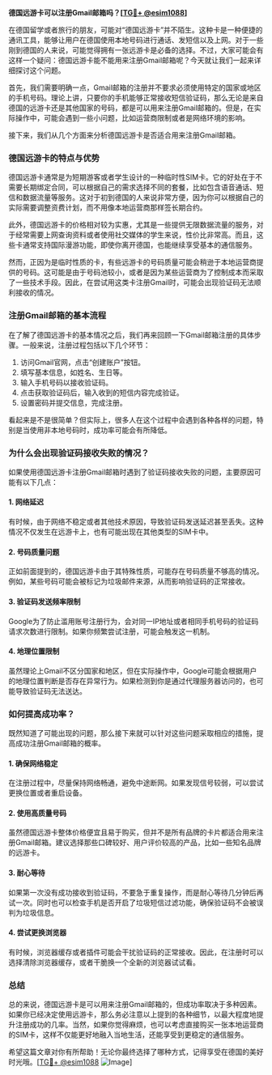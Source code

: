 **德国远游卡可以注册Gmail邮箱吗？[[TG💪+ @esim1088](https://t.me/s/esim1088)]**

在德国留学或者旅行的朋友，可能对“德国远游卡”并不陌生。这种卡是一种便捷的通讯工具，能够让用户在德国使用本地号码进行通话、发短信以及上网。对于一些刚到德国的人来说，可能觉得拥有一张远游卡是必备的选择。不过，大家可能会有这样一个疑问：德国远游卡能不能用来注册Gmail邮箱呢？今天就让我们一起来详细探讨这个问题。

首先，我们需要明确一点，Gmail邮箱的注册并不要求必须使用特定的国家或地区的手机号码。理论上讲，只要你的手机能够正常接收短信验证码，那么无论是来自德国的远游卡还是其他国家的号码，都是可以用来注册Gmail邮箱的。但是，在实际操作中，可能会遇到一些小问题，比如运营商限制或者是网络环境的影响。

接下来，我们从几个方面来分析德国远游卡是否适合用来注册Gmail邮箱。

### **德国远游卡的特点与优势**

德国远游卡通常是为短期游客或者学生设计的一种临时性SIM卡。它的好处在于不需要长期绑定合同，可以根据自己的需求选择不同的套餐，比如包含语音通话、短信和数据流量等服务。这对于初到德国的人来说非常方便，因为你可以根据自己的实际需要调整资费计划，而不用像本地运营商那样签长期合约。

此外，德国远游卡的价格相对较为实惠，尤其是一些提供无限数据流量的服务，对于经常需要上网查询资料或者使用社交媒体的学生来说，性价比非常高。而且，这些卡通常支持国际漫游功能，即使你离开德国，也能继续享受基本的通信服务。

然而，正因为是临时性质的卡，有些远游卡的号码质量可能会稍逊于本地运营商提供的号码。这可能是由于号码池较小，或者是因为某些运营商为了控制成本而采取了一些技术手段。因此，在尝试用这类卡注册Gmail时，可能会出现验证码无法顺利接收的情况。

### **注册Gmail邮箱的基本流程**

在了解了德国远游卡的基本情况之后，我们再来回顾一下Gmail邮箱注册的具体步骤。一般来说，注册过程包括以下几个环节：

1. 访问Gmail官网，点击“创建账户”按钮。
2. 填写基本信息，如姓名、生日等。
3. 输入手机号码以接收验证码。
4. 点击获取验证码后，输入收到的短信内容完成验证。
5. 设置密码并提交信息，完成注册。

看起来是不是很简单？但实际上，很多人在这个过程中会遇到各种各样的问题，特别是当使用非本地号码时，成功率可能会有所降低。

### **为什么会出现验证码接收失败的情况？**

如果使用德国远游卡注册Gmail邮箱时遇到了验证码接收失败的问题，主要原因可能有以下几点：

#### **1. 网络延迟**
有时候，由于网络不稳定或者其他技术原因，导致验证码发送延迟甚至丢失。这种情况不仅发生在远游卡上，也有可能出现在其他类型的SIM卡中。

#### **2. 号码质量问题**
正如前面提到的，德国远游卡由于其特殊性质，可能存在号码质量不够高的情况。例如，某些号码可能会被标记为垃圾邮件来源，从而影响验证码的正常接收。

#### **3. 验证码发送频率限制**
Google为了防止滥用账号注册行为，会对同一IP地址或者相同手机号码的验证码请求次数进行限制。如果你频繁尝试注册，可能会触发这一机制。

#### **4. 地理位置限制**
虽然理论上Gmail不区分国家和地区，但在实际操作中，Google可能会根据用户的地理位置判断是否存在异常行为。如果检测到你是通过代理服务器访问的，也可能导致验证码无法送达。

### **如何提高成功率？**

既然知道了可能出现的问题，那么接下来就可以针对这些问题采取相应的措施，提高成功注册Gmail邮箱的概率。

#### **1. 确保网络稳定**
在注册过程中，尽量保持网络畅通，避免中途断网。如果发现信号较弱，可以尝试更换位置或者重启设备。

#### **2. 使用高质量号码**
虽然德国远游卡整体价格便宜且易于购买，但并不是所有品牌的卡片都适合用来注册Gmail邮箱。建议选择那些口碑较好、用户评价较高的产品，比如一些知名品牌的远游卡。

#### **3. 耐心等待**
如果第一次没有成功接收到验证码，不要急于重复操作，而是耐心等待几分钟后再试一次。同时也可以检查手机是否开启了垃圾短信过滤功能，确保验证码不会被误判为垃圾信息。

#### **4. 尝试更换浏览器**
有时候，浏览器缓存或者插件可能会干扰验证码的正常接收。因此，在注册时可以选择清除浏览器缓存，或者干脆换一个全新的浏览器试试看。

### **总结**

总的来说，德国远游卡是可以用来注册Gmail邮箱的，但成功率取决于多种因素。如果你已经决定使用远游卡，那么务必注意以上提到的各种细节，以最大程度地提升注册成功的几率。当然，如果你觉得麻烦，也可以考虑直接购买一张本地运营商的SIM卡，这样不仅能更好地融入当地生活，还能享受到更稳定的通信服务。

希望这篇文章对你有所帮助！无论你最终选择了哪种方式，记得享受在德国的美好时光哦。[[TG💪+ @esim1088](https://t.me/s/esim1088) ![Image](https://i.postimg.cc/4NQfJmqS/Snipaste-2025-05-13-00-14-12.png)]